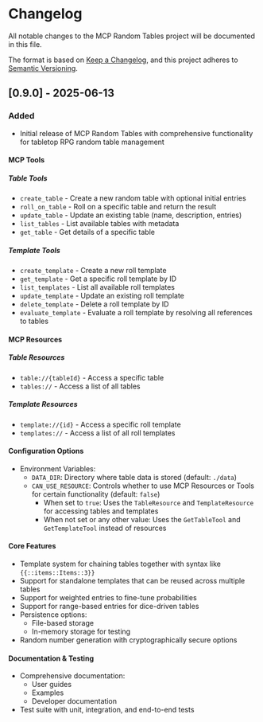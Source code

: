 # Changelog

All notable changes to the MCP Random Tables project will be documented in this file.

The format is based on [Keep a Changelog](https://keepachangelog.com/en/1.0.0/),
and this project adheres to [Semantic Versioning](https://semver.org/spec/v2.0.0.html).

## [0.9.0] - 2025-06-13

### Added

- Initial release of MCP Random Tables with comprehensive functionality for tabletop RPG random table management

#### MCP Tools

##### Table Tools

- `create_table` - Create a new random table with optional initial entries
- `roll_on_table` - Roll on a specific table and return the result
- `update_table` - Update an existing table (name, description, entries)
- `list_tables` - List available tables with metadata
- `get_table` - Get details of a specific table

##### Template Tools

- `create_template` - Create a new roll template
- `get_template` - Get a specific roll template by ID
- `list_templates` - List all available roll templates
- `update_template` - Update an existing roll template
- `delete_template` - Delete a roll template by ID
- `evaluate_template` - Evaluate a roll template by resolving all references to tables

#### MCP Resources

##### Table Resources

- `table://{tableId}` - Access a specific table
- `tables://` - Access a list of all tables

##### Template Resources

- `template://{id}` - Access a specific roll template
- `templates://` - Access a list of all roll templates

#### Configuration Options

- Environment Variables:
  - `DATA_DIR`: Directory where table data is stored (default: `./data`)
  - `CAN_USE_RESOURCE`: Controls whether to use MCP Resources or Tools for certain functionality (default: `false`)
    - When set to `true`: Uses the `TableResource` and `TemplateResource` for accessing tables and templates
    - When not set or any other value: Uses the `GetTableTool` and `GetTemplateTool` instead of resources

#### Core Features

- Template system for chaining tables together with syntax like `{{::items::Items::3}}`
- Support for standalone templates that can be reused across multiple tables
- Support for weighted entries to fine-tune probabilities
- Support for range-based entries for dice-driven tables
- Persistence options:
  - File-based storage
  - In-memory storage for testing
- Random number generation with cryptographically secure options

#### Documentation & Testing

- Comprehensive documentation:
  - User guides
  - Examples
  - Developer documentation
- Test suite with unit, integration, and end-to-end tests
